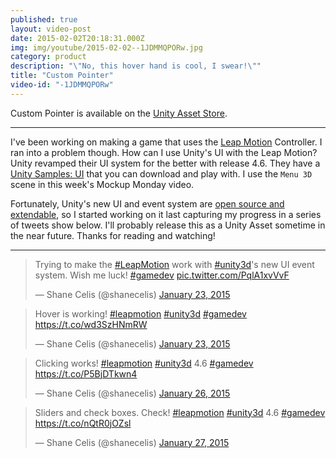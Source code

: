 ```yaml
---
published: true
layout: video-post
date: 2015-02-02T20:18:31.000Z
img: img/youtube/2015-02-02--1JDMMQPORw.jpg
category: product
description: "\"No, this hover hand is cool, I swear!\""
title: "Custom Pointer"
video-id: "-1JDMMQPORw"
---
```


Custom Pointer is available on the [Unity Asset Store](https://www.assetstore.unity3d.com/en/#!/content/43318).

* * *

I've been working on making a game that uses the
[Leap Motion](https://www.leapmotion.com) Controller.  I ran into a
problem though.  How can I use Unity's UI with the Leap Motion? Unity
revamped their UI system for the better with release 4.6.  They have a
[Unity Samples: UI](https://www.assetstore.unity3d.com/en/#!/content/25468)
that you can download and play with.  I use the `Menu 3D` scene in
this week's Mockup Monday video.

Fortunately, Unity's new UI and event system are
[open source and extendable](http://blogs.unity3d.com/2014/11/26/4-6-is-released-with-source-for-ui-system/),
so I started working on it last capturing my progress in a series of
tweets show below.  I'll probably release this as a Unity Asset
sometime in the near future.  Thanks for reading and watching!

* * *

<blockquote class="twitter-tweet" lang="en"><p>Trying to make the <a href="https://twitter.com/hashtag/LeapMotion?src=hash">#LeapMotion</a> work with <a href="https://twitter.com/hashtag/unity3d?src=hash">#unity3d</a>&#39;s new UI event system. Wish me luck! <a href="https://twitter.com/hashtag/gamedev?src=hash">#gamedev</a> <a href="http://t.co/PqlA1xvVvF">pic.twitter.com/PqlA1xvVvF</a></p>&mdash; Shane Celis (@shanecelis) <a href="https://twitter.com/shanecelis/status/558739507785498625">January 23, 2015</a></blockquote> <script async src="//platform.twitter.com/widgets.js" charset="utf-8"></script>

<blockquote class="twitter-tweet" lang="en"><p>Hover is working! <a href="https://twitter.com/hashtag/leapmotion?src=hash">#leapmotion</a> <a href="https://twitter.com/hashtag/unity3d?src=hash">#unity3d</a> <a href="https://twitter.com/hashtag/gamedev?src=hash">#gamedev</a> <a href="https://t.co/wd3SzHNmRW">https://t.co/wd3SzHNmRW</a></p>&mdash; Shane Celis (@shanecelis) <a href="https://twitter.com/shanecelis/status/558754443311992833">January 23, 2015</a></blockquote> <script async src="//platform.twitter.com/widgets.js" charset="utf-8"></script>

<blockquote class="twitter-tweet" lang="en"><p>Clicking works! <a href="https://twitter.com/hashtag/leapmotion?src=hash">#leapmotion</a> <a href="https://twitter.com/hashtag/unity3d?src=hash">#unity3d</a> 4.6 <a href="https://twitter.com/hashtag/gamedev?src=hash">#gamedev</a> <a href="https://t.co/P5BjDTkwn4">https://t.co/P5BjDTkwn4</a></p>&mdash; Shane Celis (@shanecelis) <a href="https://twitter.com/shanecelis/status/559832795699486722">January 26, 2015</a></blockquote> <script async src="//platform.twitter.com/widgets.js" charset="utf-8"></script>

<blockquote class="twitter-tweet" lang="en"><p>Sliders and check boxes. Check! <a href="https://twitter.com/hashtag/leapmotion?src=hash">#leapmotion</a> <a href="https://twitter.com/hashtag/unity3d?src=hash">#unity3d</a> 4.6 <a href="https://twitter.com/hashtag/gamedev?src=hash">#gamedev</a> <a href="https://t.co/nQtR0jOZsl">https://t.co/nQtR0jOZsl</a></p>&mdash; Shane Celis (@shanecelis) <a href="https://twitter.com/shanecelis/status/560195335235305472">January 27, 2015</a></blockquote> <script async src="//platform.twitter.com/widgets.js" charset="utf-8"></script>
